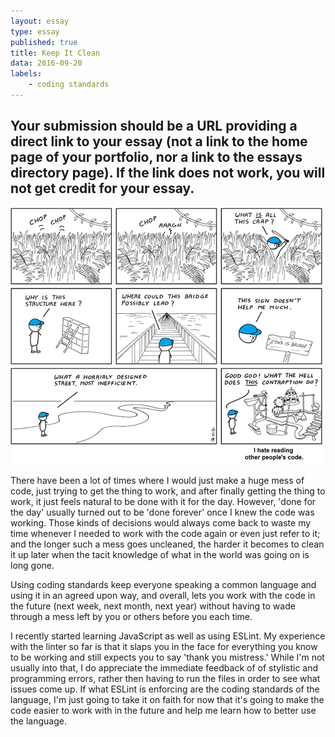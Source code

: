```yaml
---
layout: essay
type: essay
published: true
title: Keep It Clean
data: 2016-09-20
labels:
	- coding standards
---
```

Your submission should be a URL providing a direct link to your essay (not a link to the home page of your portfolio, nor a link to the essays directory page). If the link does not work, you will not get credit for your essay.
---
<img class="ui medium right spaced image" src="../images/xkcd-other-peoples-code.png">

<!-- I'm going to experiment here and, as much as possible, dictate what to write as if it were a conversation -->
There have been a lot of times where I would just make a huge mess of code, just trying to get the thing to work, and after finally getting the thing to work, it just feels natural to be done with it for the day. However, 'done for the day' usually turned out to be 'done forever' once I knew the code was working. Those kinds of decisions would always come back to waste my time whenever I needed to work with the code again or even just refer to it; and the longer such a mess goes uncleaned, the harder it becomes to clean it up later when the tacit knowledge of what in the world was going on is long gone.

Using coding standards keep everyone speaking a common language and using it in an agreed upon way, and overall, lets you work with the code in the future (next week, next month, next year) without having to wade through a mess left by you or others before you each time.

I recently started learning JavaScript as well as using ESLint. My experience with the linter so far is that it slaps you in the face for everything you know to be working and still expects you to say 'thank you mistress.' While I'm not usually into that, I do appreciate the immediate feedback of of stylistic and programming errors, rather then having to run the files in order to see what issues come up. If what ESLint is enforcing are the coding standards of the language, I'm just going to take it on faith for now that it's going to make the code easier to work with in the future and help me learn how to better use the language. 
